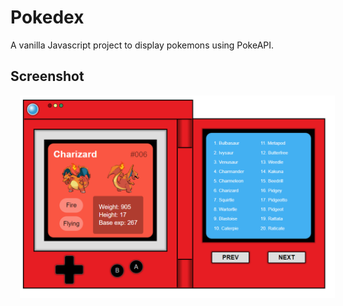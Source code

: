 # Pokedex
A vanilla Javascript project to display pokemons using PokeAPI.

## Screenshot

<img src="Screenshot.png" alt="pokedex" style="margin-left: 15px;" />
